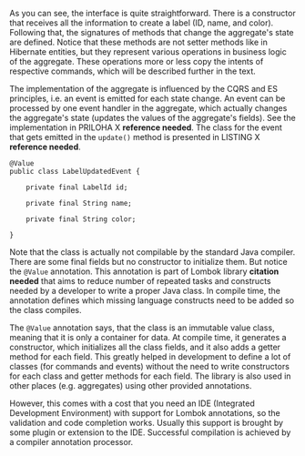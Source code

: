 As you can see, the interface is quite straightforward. There is a constructor that receives all the information to create a label (ID, name, and color). Following that, the signatures of methods that change the aggregate's state are defined. Notice that these methods are not setter methods like in Hibernate entities, but they represent various operations in business logic of the aggregate. These operations more or less copy the intents of respective commands, which will be described further in the text.

The implementation of the aggregate is influenced by the CQRS and ES principles, i.e. an event is emitted for each state change. An event can be processed by one event handler in the aggregate, which actually changes the aggregate's state (updates the values of the aggregate's fields). See the implementation in PRILOHA X **reference needed**. The class for the event that gets emitted in the `update()` method is presented in LISTING X **reference needed**.

	@Value
	public class LabelUpdatedEvent {

	    private final LabelId id;

	    private final String name;

	    private final String color;

	}

Note that the class is actually not compilable by the standard Java compiler. There are some final fields but no constructor to initialize them. But notice the `@Value` annotation. This annotation is part of Lombok library **citation needed** that aims to reduce number of repeated tasks and constructs needed by a developer to write a proper Java class. In compile time, the annotation defines which missing language constructs need to be added so the class compiles. 

The `@Value` annotation says, that the class is an immutable value class, meaning that it is only a container for data. At compile time, it generates a constructor, which initializes all the class fields, and it also adds a getter method for each field. This greatly helped in development to define a lot of classes (for commands and events) without the need to write constructors for each class and getter methods for each field. The library is also used in other places (e.g. aggregates) using other provided annotations. 

However, this comes with a cost that you need an IDE (Integrated Development Environment) with support for Lombok annotations, so the validation and code completion works. Usually this support is brought by some plugin or extension to the IDE. Successful compilation is achieved by a compiler annotation processor.

